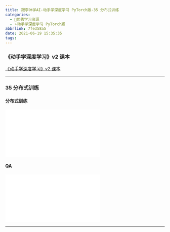 ```yaml
---
title: 跟李沐学AI-动手学深度学习 PyTorch版-35 分布式训练
categories:
  - 🌙优秀学习资源
  - ⭐动手学深度学习 PyTorch版
abbrlink: 7fe358a5
date: 2021-06-19 15:35:35
tags:
---
```


### 《动手学深度学习》v2 课本

[《动手学深度学习》v2 课本](http://zh.d2l.ai/)

***

### 35 分布式训练

#### 分布式训练

<iframe src="//player.bilibili.com/player.html?aid=673739196&bvid=BV1jU4y1G7iu&cid=356491827&page=1" scrolling="no" border="0" frameborder="no" framespacing="0" allowfullscreen="true"> </iframe>

<!--more-->

#### QA

<iframe src="//player.bilibili.com/player.html?aid=673739196&bvid=BV1jU4y1G7iu&cid=356491978&page=2" scrolling="no" border="0" frameborder="no" framespacing="0" allowfullscreen="true"> </iframe>

***
